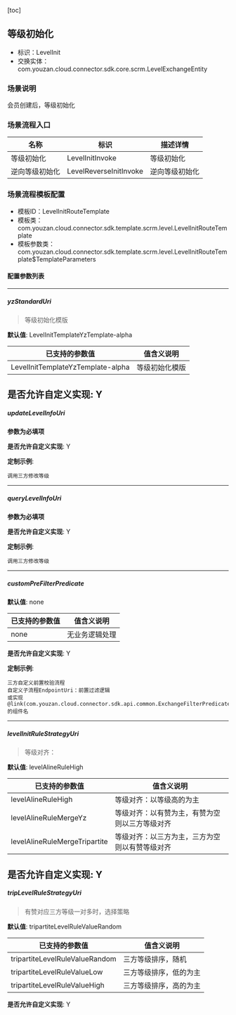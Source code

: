 [toc]

## 等级初始化
- 标识：LevelInit
- 交换实体：com.youzan.cloud.connector.sdk.core.scrm.LevelExchangeEntity
### 场景说明
会员创建后，等级初始化
### 场景流程入口

名称 | 标识 | 描述详情
---|---|---
等级初始化 | LevelInitInvoke | 等级初始化
逆向等级初始化 | LevelReverseInitInvoke | 逆向等级初始化

### 场景流程模板配置
- 模板ID：LevelInitRouteTemplate
- 模板类：com.youzan.cloud.connector.sdk.template.scrm.level.LevelInitRouteTemplate
- 模板参数类：com.youzan.cloud.connector.sdk.template.scrm.level.LevelInitRouteTemplate$TemplateParameters

#### 配置参数列表

---
##### yzStandardUri
> 等级初始化模版

**默认值**: LevelInitTemplateYzTemplate-alpha

已支持的参数值 | 值含义说明
---|---
LevelInitTemplateYzTemplate-alpha | 等级初始化模版

**是否允许自定义实现**: Y
---
##### updateLevelInfoUri
> 

**参数为必填项**


**是否允许自定义实现**: Y

**定制示例**:
```
调用三方修改等级
```
---
##### queryLevelInfoUri
> 

**参数为必填项**


**是否允许自定义实现**: Y

**定制示例**:
```
调用三方修改等级
```
---
##### customPreFilterPredicate
> 

**默认值**: none

已支持的参数值 | 值含义说明
---|---
none | 无业务逻辑处理

**是否允许自定义实现**: Y

**定制示例**:
```
三方自定义前置校验流程
自定义子流程EndpointUri：前置过滤逻辑
或实现@link(com.youzan.cloud.connector.sdk.api.common.ExchangeFilterPredicate)的组件名
```
---
##### levelInitRuleStrategyUri
> 等级对齐：

**默认值**: levelAlineRuleHigh

已支持的参数值 | 值含义说明
---|---
levelAlineRuleHigh | 等级对齐：以等级高的为主
levelAlineRuleMergeYz | 等级对齐：以有赞为主，有赞为空则以三方等级对齐
levelAlineRuleMergeTripartite | 等级对齐：以三方为主，三方为空则以有赞等级对齐

**是否允许自定义实现**: Y
---
##### tripLevelRuleStrategyUri
> 有赞对应三方等级一对多时，选择策略

**默认值**: tripartiteLevelRuleValueRandom

已支持的参数值 | 值含义说明
---|---
tripartiteLevelRuleValueRandom | 三方等级排序，随机
tripartiteLevelRuleValueLow | 三方等级排序，低的为主
tripartiteLevelRuleValueHigh | 三方等级排序，高的为主

**是否允许自定义实现**: Y

